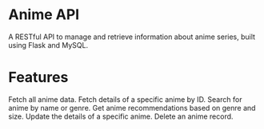 # Anime API

A RESTful API to manage and retrieve information about anime series, built using Flask and MySQL.

# Features
Fetch all anime data.
Fetch details of a specific anime by ID.
Search for anime by name or genre.
Get anime recommendations based on genre and size.
Update the details of a specific anime.
Delete an anime record.
